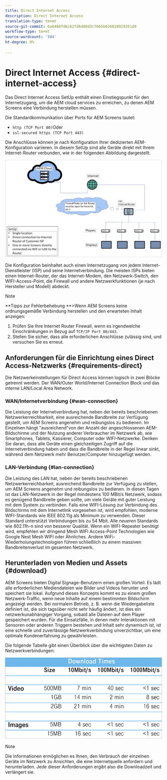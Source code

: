 ```yaml
---
title: Direct Internet Access
description: Direct Internet Access
translation-type: tm+mt
source-git-commit: 6a0460fd6c62fd6408d3c7665b626818929351d9
workflow-type: tm+mt
source-wordcount: '584'
ht-degree: 0%

---
```



# Direct Internet Access {#direct-internet-access}

Das Direct Internet Access SetUp enthält einen Einstiegspunkt für den Internetzugang, um die AEM cloud services zu erreichen, zu denen AEM Screens eine Verbindung herstellen müssen.

Die Standardkommunikation über Ports für AEM Screens lautet:
* `http (TCP Port 80)`Oder
* `ssl-secured https (TCP Port 443)`

Die Anschlüsse können je nach Konfiguration Ihrer dedizierten AEM-Konfiguration variieren. In diesem SetUp sind alle Geräte direkt mit Ihrem Internet-Router verbunden, wie in der folgenden Abbildung dargestellt.

![](/help/assets/direct-access-2.png)

Die Konfiguration beinhaltet auch einen Internetzugang von jedem Internet-Dienstleister (ISP) und seine Internetverbindung. Die meisten ISPs bieten einen Internet-Router, der das Internet-Modem, den Netzwerk-Switch, den WIFI-Access-Point, die Firewall und andere Netzwerkfunktionen (je nach Hersteller und Modell) abdeckt.

>[!NOTE]
>**Tipps zur Fehlerbehebung **>Wenn AEM Screens keine ordnungsgemäße Verbindung herstellen und den erwarteten Inhalt anzeigen:
>
>1. Prüfen Sie Ihre Internet Router Firewall, wenn es irgendwelche Einschränkungen in Bezug auf `TCP/IP Port 80/443`.
>1. Stellen Sie sicher, dass alle erforderlichen Anschlüsse zulässig sind, und versuchen Sie es erneut.


## Anforderungen für die Einrichtung eines Direct Access-Netzwerks {#requirements-direct}

Die Netzwerkeinstellungen für Direct Access können logisch in zwei Blöcke getrennt werden. Der WAN/Outer World/Internet Connection Block und das interne LAN/Local Area Network.

### WAN/Internetverbindung {#wan-connection}

Die Leistung der Internetverbindung hat, neben der bereits beschriebenen Netzwerkerreichbarkeit, eine ausreichende Bandbreite zur Verfügung gestellt, um AEM Screens angenehm und reibungslos zu bedienen. Im Einzelnen hängt &quot;ausreichend&quot;von der Anzahl der angeschlossenen AEM-Bildschirme und der Nutzung anderer Verbraucher im Netzwerk ab, wie Smartphones, Tablets, Kassierer, Computer oder WIFI-Netzwerke.
Denken Sie daran, dass alle Geräte einen gleichzeitigen Zugriff auf die Internetverbindung haben und dass die Bandbreite in der Regel linear sinkt, während dem Netzwerk mehr Benutzer/Computer hinzugefügt werden.

### LAN-Verbindung {#lan-connection}

Die Leistung des LAN hat, neben der bereits beschriebenen Netzwerkerreichbarkeit, ausreichend Bandbreite zur Verfügung zu stellen, um AEM Screens angenehm und reibungslos zu bedienen. In diesen Tagen ist das LAN-Netzwerk in der Regel mindestens 100 MBit/s Netzwerk, sodass es genügend Bandbreite geben sollte, um viele Geräte mit guter Leistung mit dem System zu verbinden.
Falls eine WIFI-Lösung zur Verbindung des Bildschirms mit dem Internetlink vorgesehen ist, wird empfohlen, moderne WIFI-Standards wie IEEE 802.11g als Minimum zu verwenden. Dieser Standard unterstützt Verbindungen bis zu 54 Mbit. Alle *neueren* Standards wie 802.11h-n sind von besserer Qualität. Wenn ein WIFI-Repeater benötigt wird, empfehlen wir dringend Mesh WIFI Access-Point Technologien wie Google Nest Mesh WIFI oder Ähnliches.
Andere WiFi-Wiederholungstechnologien führen schließlich zu einem massiven Bandbreitenverlust im gesamten Netzwerk.

## Herunterladen von Medien und Assets {#download}

AEM Screens bieten Digital Signage-Benutzern einen großen Vorteil. Es lädt alle erforderlichen Mediendateien wie Bilder und Videos herunter und speichert sie lokal. Aufgrund dieses Konzepts kommt es zu einem großen Netzwerk-Traffic, wenn neue Inhalte auf einem bestimmten Bildschirm angezeigt werden.
Bei normalem Betrieb, z. B. wenn die Wiedergabeliste definiert ist, die sich tagsüber nicht sehr häufig ändert, ist dies ein netzwerkunabhängiger Vorgang, sobald alle Dateien auf dem Player gespeichert wurden.
Für die Einsatzfälle, in denen mehr Interaktionen mit Sensoren oder anderen Triggern bestehen und Inhalt sehr dynamisch ist, ist eine schnelle und zuverlässige Netzwerkverbindung unverzichtbar, um eine optimale Kundenerfahrung zu gewährleisten.

Die folgende Tabelle gibt einen Überblick über die wichtigsten Daten zu Netzwerkverbindungen:

![](/help/assets/download-times-direct.png)

>[!NOTE]
>Die Informationen ermöglichen es Ihnen, den Verbrauch der einzelnen Geräte im Netzwerk zu Ansichten, die eine Internetquelle anfordern und herunterladen. Jede dieser Anforderungen ergibt also die Downloadzeit und verlängert sie.